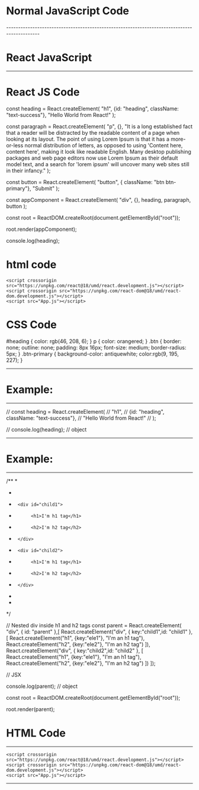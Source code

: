 # Normal JavaScript Code

<body>
    <div id="root"></div>
    <script>
        const heading = document.createElement("h1");
        heading.innerHTML = "Hello World from JavaScript!";
        const paragraph = document.createElement("p");
        paragraph.innerHTML = "The teen took on the challenge with a Samsung Galaxy S4 using a mobile app called Fleksy which is designed to make texting easier through a larger on-screen keypad that's more like a PC and had to type out the paragraph: The razor-toothed piranhas of the genera Serrasalmus and Pygocentrus are the most ferocious freshwater fish in the world. In reality they seldom attack a human."
        const root = document.getElementById("root");
        root.appendChild(heading);
        root.appendChild(paragraph);
    </script>
</body>
--------------------------------------------------------------------------------------------

# React JavaScript
<body>
    <div id="root"></div>
    <script crossorigin src="https://unpkg.com/react@18/umd/react.development.js"></script>
    <script crossorigin src="https://unpkg.com/react-dom@18/umd/react-dom.development.js"></script>
    <script>
        const heading = React.createElement("h1", {}, "Hello World from React!");
        const root = ReactDOM.createRoot(document.getElementById("root"));
        root.render(heading);
    </script>
</body>

--------------------------------------------------------------------------------------------

# React JS Code

const heading = React.createElement(
    "h1", 
    {id: "heading", className: "text-success"}, 
    "Hello World from React!"
    );

const paragraph = React.createElement(
    "p", 
    {}, 
    "It is a long established fact that a reader will be distracted by the readable content of a page when looking at its layout. The point of using Lorem Ipsum is that it has a more-or-less normal distribution of letters, as opposed to using 'Content here, content here', making it look like readable English. Many desktop publishing packages and web page editors now use Lorem Ipsum as their default model text, and a search for 'lorem ipsum' will uncover many web sites still in their infancy."
    );

const button = React.createElement(
    "button", 
    { className: "btn btn-primary"}, 
    "Submit"
    );

const appComponent = React.createElement(
    "div", 
    {}, 
    heading, 
    paragraph, 
    button
    );

const root = ReactDOM.createRoot(document.getElementById("root"));

root.render(appComponent);

console.log(heading);


# html code 

<body>
    <div id="root"></div>

    <script crossorigin src="https://unpkg.com/react@18/umd/react.development.js"></script>
    <script crossorigin src="https://unpkg.com/react-dom@18/umd/react-dom.development.js"></script>
    <script src="App.js"></script>
</body>

# CSS Code

#heading {
    color: rgb(46, 208, 6);
}
p {
    color: orangered;
}
.btn {
    border: none;
    outline: none;
    padding: 8px 16px;
    font-size: medium;
    border-radius: 5px;
}
.btn-primary {
    background-color: antiquewhite;
    color:rgb(9, 195, 227);
}


--------------------------------------------------------------------------------------------

# Example:
----------
// const heading = React.createElement(
//     "h1", 
//     {id: "heading", className: "text-success"}, 
//     "Hello World from React!"
//     );

// console.log(heading); // object



--------------------------------------------------------------------------------------------

# Example:
----------

/**
 * 
 * <div id="parent">
 *      <div id="child1">
 *           <h1>I'm h1 tag</h1>
 *           <h2>I'm h2 tag</h2>
 *      </div>
 *      <div id="child2">
 *           <h1>I'm h1 tag</h1>
 *           <h2>I'm h2 tag</h2>
 *      </div>
 * </div>
 * 
 */

// Nested div inside h1 and h2 tags
const parent = React.createElement(
    "div",
    { id: "parent" },[
    React.createElement("div", { key:"child1",id: "child1" }, [
        React.createElement("h1", {key:"ele1"}, "I'm an h1 tag"), 
        React.createElement("h2", {key:"ele2"}, "I'm an h2 tag")
    ]),
    React.createElement("div", { key:"child2",id: "child2" }, [
        React.createElement("h1", {key:"ele1"}, "I'm an h1 tag"), 
        React.createElement("h2", {key:"ele2"}, "I'm an h2 tag")
    ])
]);

// JSX

console.log(parent); // object

const root = ReactDOM.createRoot(document.getElementById("root"));

root.render(parent);


# HTML Code
------------

<body>
    <div id="root"></div>

    <script crossorigin src="https://unpkg.com/react@18/umd/react.development.js"></script>
    <script crossorigin src="https://unpkg.com/react-dom@18/umd/react-dom.development.js"></script>
    <script src="App.js"></script>
</body>


--------------------------------------------------------------------------------------------















